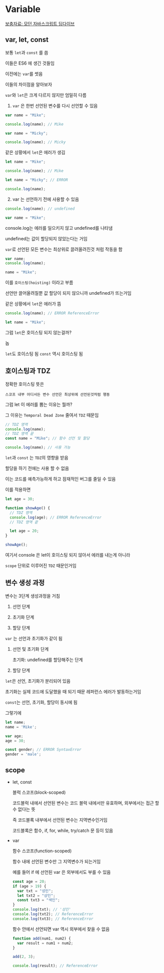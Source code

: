 # Variable

[보충자료: 모던 자바스크립트 딥다이브](https://poiemaweb.com/es6-block-scope)

## var, let, const

보통 `let`과 `const` 를 씀

이들은 ES6 에 생긴 것들임

이전에는 `var`를 썻음

이들의 차이점을 알아보자

`var`와 `let`은 크게 다르지 않지만 엄밀히 다름

1. `var` 은 한번 선언된 변수를 다시 선언할 수 있음

```js
var name = "Mike";

console.log(name); // Mike

var name = "Micky";

console.log(name); // Micky
```

같은 상황에서 `let`은 에러가 생김

```js
let name = "Mike";

console.log(name); // Mike

let name = "Micky"; // ERROR

console.log(name);
```

2. var 는 선언하기 전에 사용할 수 있음

```js
console.log(name); // undefined

var name = "Mike";
```

console.log는 에러를 일으키지 않고 undefined를 나타냄

undefined는 값이 할당되지 않았는다는 거임

`var`로 선언된 모든 변수는 최상위로 끌려올려진것 처럼 작동을 함

```js
var name;
console.log(name);

name = "Mike";
```

이를 `호이스팅(hoisting)` 이라고 부름

선언만 끌어올려질뿐 값 할당이 되지 않으니까 undefined가 뜨는거임

같은 상황에서 `let`은 에러가 뜸

```js
console.log(name); // ERROR ReferenceError

let name = "Mike";
```

그럼 `let`은 호이스팅 되지 않는걸까?

놉

`let`도 호이스팅 됨 `const` 역시 호이스팅 됨

## 호이스팅과 TDZ

정확한 호이스팅 뜻은

    스코프 내부 어디서든 변수 선언은 최상위에 선언된것처럼 행동

그럼 let 이 에러를 뿜는 이유는 뭘까?

그 이유는 `Temporal Dead Zone` 줄여서 `TDZ` 때문임

```js
// TDZ 영역
console.log(name);
// TDZ 영역 끝
const name = "Mike"; // 함수 선언 및 할당

console.log(name); // 사용 가능
```

`let`과 `const` 는 `TDZ`의 영향을 받음

할당을 하기 전에는 사용 할 수 없음

이는 코드를 예측가능하게 하고 잠재적인 버그를 줄일 수 있음

이를 적용하면

```js
let age = 30;

function showAge() {
  // TDZ 영역
  console.log(age); // ERROR ReferenceError
  // TDZ 영역 끝

  let age = 20;
}

showAge();
```

여기서 console 은 let이 호이스팅 되지 않아서 에러를 내는게 아니라

`scope` 단위로 이루어진 `TDZ` 때문인거임

## 변수 생성 과정

변수는 3단계 생성과정을 거침

1. 선언 단계

2. 초기화 단계

3. 할당 단계

`var` 는 선언과 초기화가 같이 됨

1. 선언 및 초기화 단계

   초기화: undefined를 할당해주는 단계

2. 할당 단계

`let`은 선언, 초기화가 분리되어 있음

초기화는 실제 코드에 도달했을 때 되기 때문 레퍼런스 에러가 발동하는거임

`const`는 선언, 초기화, 할당이 동시에 됨

그렇기에

```js
let name;
name = 'Mike';

var age;
age = 30;

const gender; // ERROR SyntaxError
gender = 'male';
```

## scope

- let, const

  블럭 스코프(block-scoped)

  코드블럭 내에서 선언된 변수는 코드 블럭 내에서만 유효하며, 외부에서는 접근 할 수 없다는 뜻

  즉 코드블록 내부에서 선언된 변수는 지역변수인거임

  코드블록은 함수, if, for, while, try/catch 문 등이 있음

- var

  함수 스코프(function-scoped)

  함수 내에 선언된 변수만 그 지역변수가 되는거임

  예를 들어 if 에 선언된 var 은 외부에서도 부를 수 있음

  ```js
  const age = 20;
  if (age > 19) {
    var txt = "성인";
    let txt2 = "상인";
    const txt3 = "색인";
  }
  console.log(txt); // '성인'
  console.log(txt2); // ReferenceError
  console.log(txt3); // ReferenceError
  ```

  함수 안에서 선언되면 var 역시 외부에서 찾을 수 없음

  ```js
  function add(num1, num2) {
    var result = num1 + num2;
  }

  add(2, 3);

  console.log(result); // ReferenceError
  ```
